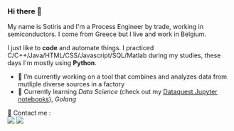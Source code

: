 <!--
**cap1tan/cap1tan** is a ✨ _special_ ✨ repository because its `README.md` (this file) appears on your GitHub profile.

Here are some ideas to get you started:

- 🔭 I’m currently working on ...

- 👯 I’m looking to collaborate on ...
- 🤔 I’m looking for help with ...
- 💬 Ask me about ...
- 📫 How to reach me: ...
- 😄 Pronouns: ...
- ⚡ Fun fact: ...
-->


### Hi there 👋

My name is Sotiris and I'm a Process Engineer by trade, working in semiconductors. I come from Greece but I live and work in Belgium. 

I just like to **code** and automate things. I practiced C/C++/Java/HTML/CSS/Javascript/SQL/Matlab during my studies, these days I'm mostly using **Python**.

- 🔭 I’m currently working on a tool that combines and analyzes data from mutliple diverse sources in a factory
- 🌱 Currently learning *Data Science* (check out my [Dataquest Jupyter notebooks](https://github.com/cap1tan/dataquest-projects)), *Golang*

<p>
  📣 Contact me :<br/>
  <a href="mailto:sothomas88@gmail.com?subject=[GitHub]"><img src="https://img.shields.io/badge/e‑mail-D14836.svg?style=for-the-badge&logo=GMail&logoColor=white"/></a>
  <a href="https://www.linkedin.com/in/sotiristhomas/"><img src="https://img.shields.io/badge/linkedin-0077B5.svg?style=for-the-badge&logo=linkedin&logoColor=white"/></a>
</p>

<!-- ![Top Langs](https://github-readme-stats.vercel.app/api/top-langs/?username=cap1tan&layout=compact&theme=dark&hide_border=true) -->
